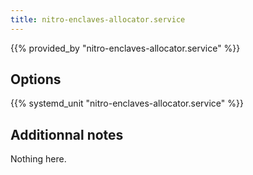 ```yaml
---
title: nitro-enclaves-allocator.service
---
```


{{% provided_by "nitro-enclaves-allocator.service" %}}

## Options

{{% systemd_unit "nitro-enclaves-allocator.service" %}}

## Additionnal notes

Nothing here.